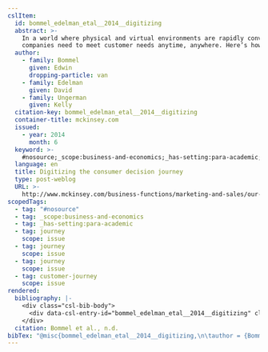 ```yaml
---
cslItem:
  id: bommel_edelman_etal__2014__digitizing
  abstract: >-
    In a world where physical and virtual environments are rapidly converging,
    companies need to meet customer needs anytime, anywhere. Here’s how.
  author:
    - family: Bommel
      given: Edwin
      dropping-particle: van
    - family: Edelman
      given: David
    - family: Ungerman
      given: Kelly
  citation-key: bommel_edelman_etal__2014__digitizing
  container-title: mckinsey.com
  issued:
    - year: 2014
      month: 6
  keyword: >-
    #nosource;_scope:business-and-economics;_has-setting:para-academic;collection::journey;collection::journey::journey::customer-journey
  language: en
  title: Digitizing the consumer decision journey
  type: post-weblog
  URL: >-
    http://www.mckinsey.com/business-functions/marketing-and-sales/our-insights/digitizing-the-consumer-decision-journey
scopedTags:
  - tag: "#nosource"
  - tag: _scope:business-and-economics
  - tag: _has-setting:para-academic
  - tag: journey
    scope: issue
  - tag: journey
    scope: issue
  - tag: journey
    scope: issue
  - tag: customer-journey
    scope: issue
rendered:
  bibliography: |-
    <div class="csl-bib-body">
      <div data-csl-entry-id="bommel_edelman_etal__2014__digitizing" class="csl-entry">Bommel, E. van, Edelman, D., &#38; Ungerman, K. n.d.. Digitizing the consumer decision journey. <i>Mckinsey.Com</i>. http://www.mckinsey.com/business-functions/marketing-and-sales/our-insights/digitizing-the-consumer-decision-journey</div>
    </div>
  citation: Bommel et al., n.d.
bibTex: "@misc{bommel_edelman_etal__2014__digitizing,\n\tauthor = {Bommel, Edwin and Edelman, David and Ungerman, Kelly},\n\ttitle = {Digitizing the consumer decision journey},\n\thowpublished = {http://www.mckinsey.com/business-functions/marketing-and-sales/our-insights/digitizing-the-consumer-decision-journey},\n}\n\n"
---
```

